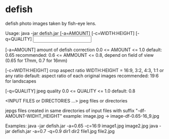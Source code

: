 # defish
defish photo images taken by fish-eye lens.

Usage:
  java -jar defish.jar [-a=AMOUNT] [-c=WIDTH:HEIGHT] [-q=QUALITY] <INPUT FILES or DIRECTORIES>
  
  [-a=AMOUNT]
    amount of defish correction
    0.0 <= AMOUNT <= 1.0 
    default: 0.65
    recommended: 0.6 <= AMMOUNT <= 0.8, depend on field of view (0.65 for 17mm, 0.7 for 16mm)
  
  [-c=WIDTH:HEIGHT] 
    crop aspect ratio
    WIDTH:HEIGHT = 16:9, 3:2, 4:3, 1:1 or any ratio
    default: aspect ratio of each original images
    recommended: 19:6 for landscapes
    
  [-q=QUALITY]
    jpeg quality
    0.0 <= QUALITY <= 1.0
    default: 0.8
    
  <INPUT FILES or DIRECTORIES ...>
    jpeg files or directories
  
  <OUTPUT FILES>
    jepgs files created in same directories of input files with suffix "-df-AMOUNT-WIDHT_HEIGHT"
    example: image.jpg -> image-df-0.65-16_9.jpg
  
Examples:
  java -jar defish.jar -a=0.65 -c=16:9 image1.jpg image2.jpg
  java -jar defish.jar -a=0.7 -q=0.9 dir1 dir2 file1.jpg file2.jpg
